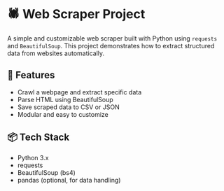 # 🕷️ Web Scraper Project

A simple and customizable web scraper built with Python using `requests` and `BeautifulSoup`. This project demonstrates how to extract structured data from websites automatically.

## 🚀 Features

- Crawl a webpage and extract specific data
- Parse HTML using BeautifulSoup
- Save scraped data to CSV or JSON
- Modular and easy to customize

## 📦 Tech Stack

- Python 3.x
- requests
- BeautifulSoup (bs4)
- pandas (optional, for data handling)